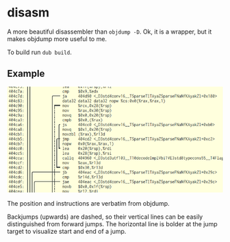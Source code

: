 # disasm

A more beautiful disassembler than `objdump -D`.
Ok, it is a wrapper, but it makes objdump more useful to me.

To build run `dub build`.

## Example

![Screenshot of disasm in action](screenshot.png)

The position and instructions are verbatim from objdump.

Backjumps (upwards) are dashed,
so their vertical lines can be easily distinguished from forward jumps.
The horizontal line is bolder at the jump target
to visualize start and end of a jump.
